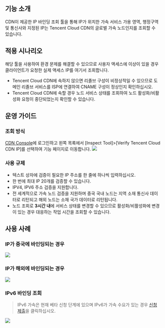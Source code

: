 ## 기능 소개
CDN이 제공한 IP 바인딩 조회 툴을 통해 IP가 위치한 가속 서비스 가용 영역, 행정구역 및 통신사와 지정된 IP는 Tencent Cloud CDN의 글로벌 가속 노드인지를 조회할 수 있습니다.
## 적용 시나리오
해당 툴을 사용하여 환경 문제를 해결할 수 있으므로 사용자 액세스에 이상이 있을 경우 클라이언트가 요청한 실제 액세스 IP를 여기서 조회합니다.
- Tencent Cloud CDN에 속하지 않으면 리졸브 구성이 비정상적일 수 있으므로 도메인 리졸브 서비스를 ISP에 연결하여 CNAME 구성이 정상인지 확인하십시오.
- Tencent Cloud CDN에 속할 경우 노드 서비스 상태를 조회하여 노드 활성화/비활성화 요청이 중단되었는지 확인할 수 있습니다.

## 운영 가이드
### 조회 방식
[CDN Console](https://console.cloud.tencent.com/cdn)에 로그인하고 왼쪽 목록에서 [Inspect Tool]>[Verify Tencent Cloud CDN IP]를 선택하여 기능 페이지로 이동합니다.
![](https://main.qcloudimg.com/raw/7c72a39a1c0f33e633057d02af9c3a6f.png)
### 사용 규제
- 텍스트 상자에 검증이 필요한 IP 주소를 한 줄에 하나씩 입력하십시오.
- 한 번에 최대 IP 20개를 검증할 수 있습니다.
- IPV4, IPV6 주소 검증을 지원합니다.
- 전 세계적으로 가속 노드 검증을 지원하며 중국 국내 노드는 지역 소재 통신사 데이터로 리턴되고 해외 노드는 소재 국가 데이터로 리턴됩니다.
- 노드 조회로 **3시간 내**에 서비스 상태를 변경할 수 있으므로 활성화/비활성화에 변경이 있는 경우 대응하는 작업 시간을 조회할 수 있습니다.

## 사용 사례
### IP가 중국에 바인딩되는 경우
![](https://main.qcloudimg.com/raw/92a04bfdc0905c9be0465d3dc4825dd3.png)
### IP가 해외에 바인딩되는 경우
![](https://main.qcloudimg.com/raw/6a2e1b6f94362d5508ed98a52bd2d125.png)
### IPv6 바인딩 조회
> IPv6 가속은 현재 베타 신청 단계에 있으며 IPv6가 가속 수요가 있는 경우 [신청 제출](https://cloud.tencent.com/apply/p/own2eu41dg8)을 클릭하십시오.
>
![](https://main.qcloudimg.com/raw/7e88553e81f01e86fd4325c3d433fbca.png)







